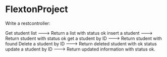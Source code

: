 # FlextonProject

Write a restcontroller:

Get student list ---> Return a list with status ok
insert a student ---> Return student with status ok
get a student by ID ---> Return student with found
Delete a student by ID ---> Return deleted student with ok status
update a student by ID ---> Return updated information with status ok.
